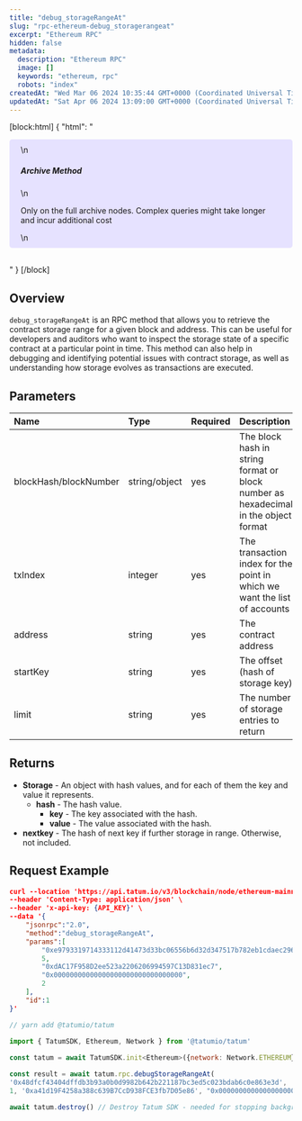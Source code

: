 ```yaml
---
title: "debug_storageRangeAt"
slug: "rpc-ethereum-debug_storagerangeat"
excerpt: "Ethereum RPC"
hidden: false
metadata: 
  description: "Ethereum RPC"
  image: []
  keywords: "ethereum, rpc"
  robots: "index"
createdAt: "Wed Mar 06 2024 10:35:44 GMT+0000 (Coordinated Universal Time)"
updatedAt: "Sat Apr 06 2024 13:09:00 GMT+0000 (Coordinated Universal Time)"
---
```

[block:html]
{
  "html": "<div style="padding: 10px 20px; border-radius: 5px; background-color: #e6e2ff; margin: 0 0 30px 0;">\n  <h5>Archive Method</h5>\n  <p>Only on the full archive nodes. Complex queries might take longer and incur additional cost</p>\n</div>"
}
[/block]


## Overview

`debug_storageRangeAt` is an RPC method that allows you to retrieve the contract storage range for a given block and address. This can be useful for developers and auditors who want to inspect the storage state of a specific contract at a particular point in time. This method can also help in debugging and identifying potential issues with contract storage, as well as understanding how storage evolves as transactions are executed.

## Parameters

| Name                  | Type          | Required | Description                                                                         |
| :-------------------- | :------------ | :------- | :---------------------------------------------------------------------------------- |
| blockHash/blockNumber | string/object | yes      | The block hash in string format or block number as hexadecimal in the object format |
| txIndex               | integer       | yes      | The transaction index for the point in which we want the list of accounts           |
| address               | string        | yes      | The contract address                                                                |
| startKey              | string        | yes      | The offset (hash of storage key)                                                    |
| limit                 | string        | yes      | The number of storage entries to return                                             |

## Returns

- **Storage** - An object with hash values, and for each of them the key and value it represents.
  - **hash** - The hash value.
    - **key** - The key associated with the hash.
    - **value** - The value associated with the hash.
- **nextkey** - The hash of next key if further storage in range. Otherwise, not included.

## Request Example

```json cURL
curl --location 'https://api.tatum.io/v3/blockchain/node/ethereum-mainnet/' \
--header 'Content-Type: application/json' \
--header 'x-api-key: {API_KEY}' \
--data '{
    "jsonrpc":"2.0",
    "method":"debug_storageRangeAt",
    "params":[
        "0xe9793319714333112d41473d33bc06556b6d32d347517b782eb1cdaec296a20b",
        5,
        "0xdAC17F958D2ee523a2206206994597C13D831ec7",
        "0x00000000000000000000000000000000",
        2
    ],
    "id":1
}'
```
```javascript JS SDK
// yarn add @tatumio/tatum

import { TatumSDK, Ethereum, Network } from '@tatumio/tatum'
  
const tatum = await TatumSDK.init<Ethereum>({network: Network.ETHEREUM})

const result = await tatum.rpc.debugStorageRangeAt(
'0x48dfcf43404dffdb3b93a0b0d9982b642b221187bc3ed5c023bdab6c0e863e3d',
1, '0xa41d19F4258a388c639B7CcD938FCE3fb7D05e86', "0x0000000000000000000000000000000000000000000000000000000000000000", 1)

await tatum.destroy() // Destroy Tatum SDK - needed for stopping background jobs
```

